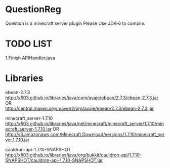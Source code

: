 # QuestionReg
Question is a minecraft server plugin
Please Use JDK-6 to compile.

TODO LIST
=========
1.Finish APIHandler.java

Libraries
=========
ebean-2.7.3  
http://xfl03.github.io/libraries/java/com/avaje/ebean/2.7.3/ebean-2.7.3.jar  OR  
http://central.maven.org/maven2/org/avaje/ebean/2.7.3/ebean-2.7.3.jar

minecraft_server-1.7.10  
http://xfl03.github.io/libraries/java/net/minecraft/minecraft_server/1.7.10/minecraft_server-1.7.10.jar  OR  
http://s3.amazonaws.com/Minecraft.Download/versions/1.7.10/minecraft_server.1.7.10.jar

cauldron-api-1.7.10-SNAPSHOT  
http://xfl03.github.io/libraries/java/org/bukkit/cauldron-api/1.7.10-SNAPSHOT/cauldron-api-1.7.10-SNAPSHOT.jar
